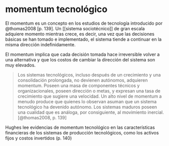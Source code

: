 # momentum tecnológico
El momentum es un concepto en los estudios de tecnología introducido por @thomas2008 [p. 139]. Un [[sistema sociotécnico]] de gran escala adquiere momento mientras crece, es decir, una vez que las decisiones básicas se han tomado e implementado, el sistema tiende a continuar en la misma dirección indefinidamente.

El momentum implica que cada decisión tomada hace irreversible volver a una alternativa y que los costos de cambiar la dirección del sistema son muy elevados.

>Los sistemas tecnológicos, incluso después de un crecimiento y una consolidación prolongada, no devienen autónomos, adquieren momentum. Poseen una masa de componentes técnicos y organizacionales, poseen dirección o metas, y expresan una tasa de crecimiento que sugiere una velocidad. Un alto nivel de momentum a menudo produce que quienes lo observan asuman que un sistema tecnológico ha devenido autónomo. Los sistemas maduros poseen una cualidad que es análoga, por consiguiente, al movimiento inercial. [@thomas2008, p. 139]

Hughes lee evidencias de momentum tecnológico en las características financieras de los sistemas de producción tecnológicos, como los activos fijos y costos invertidos (p. 140)
